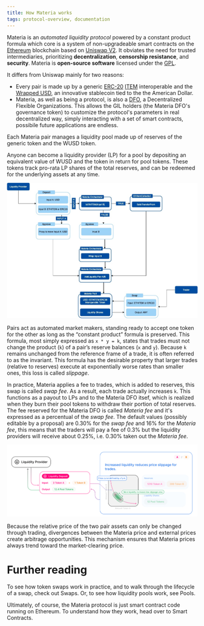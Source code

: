 ```yaml
---
title: How Materia works
tags: protocol-overview, documentation
---
```


Materia is an *automated liquidity protocol* powered by a <Link to="/docs/materia/protocol-overview/glossary/#constant-product-formula">constant product formula</Link>
which core is a system of non-upgradeable smart contracts on the [Ethereum](https://ethereum.org/) blockchain based on [Uniswap V2](https://uniswap.org/).
It obviates the need for trusted intermediaries, prioritizing **decentralization**, **censorship resistance**, 
and **security**. Materia is **open-source software** licensed under the
[GPL](https://en.wikipedia.org/wiki/GNU_General_Public_License).

It differs from Uniswap mainly for two reasons:

- Every pair is made up by a generic [ERC-20](https://eips.ethereum.org/EIPS/eip-20) [ITEM](https://ethitem.com/) interoperable and the [Wrapped USD](https://www.unifihub.com/), an innovative stablecoin tied to the the American Dollar.
- Materia, as well as being a protocol, is also a [DFO](https://www.dfohub.com/), a Decentralized Flexible Organizations. This allows the GIL holders (the Materia DFO's governance token) to customize the protocol's parameters in real decentralized way, simply interacting with a set of smart contracts, possibile future applications are endless.

Each Materia pair manages a liquidity pool made up of reserves of the generic token and the WUSD token.

Anyone can become a liquidity provider (LP) for a pool by depositing an equivalent value of WUSD and the token in return for pool tokens. These tokens track pro-rata LP shares of the total reserves, and can be redeemed for the underlying assets at any time.

![](images/addliquidity.jpg)

Pairs act as automated market makers, standing ready to accept one token for the other as long as the “constant product” formula is preserved. This formula, most simply expressed as `x * y = k`, states that trades must not change the product (`k`) of a pair’s reserve balances (`x` and `y`). Because `k` remains unchanged from the reference frame of a trade, it is often referred to as the invariant. This formula has the desirable property that larger trades (relative to reserves) execute at exponentially worse rates than smaller ones, this loss is called *slippage*.

In practice, Materia applies a fee to trades, which is added to reserves, this swap is called *swap fee*. As a result, each trade actually increases `k`. This functions as a payout to LPs and to the Materia DFO itsef, which is realized when they burn their pool tokens to withdraw their portion of total reserves.
The fee reserved for the Materia DFO is called *Materia fee* and it's expressed as a percentual of the *swap fee*.
The default values (possibly editable by a proposal) are 0.30% for the *swap fee* and 16% for the *Materia fee*, this means that the traders will pay a fee of 0.3% but the liquidity providers will receive about 0.25%, i.e. 0.30% taken out the *Materia fee*.

![](images/lp.png)

Because the relative price of the two pair assets can only be changed through trading, divergences between the Materia price and external prices create arbitrage opportunities. This mechanism ensures that Materia prices always trend toward the market-clearing price.

# Further reading

To see how token swaps work in practice, and to walk through the lifecycle of a swap, check out <Link to="/docs/materia/core-concepts/swaps">Swaps</Link>. Or, to see how liquidity pools work, see <Link to="/docs/materia/core-concepts/pools">Pools</Link>.

Ultimately, of course, the Materia protocol is just smart contract code running on Ethereum. To understand how they work, head over to <Link to="/docs/materia/protocol-overview/smart-contracts/">Smart Contracts</Link>.
